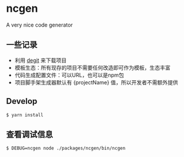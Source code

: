 # ncgen
A very nice code generator


## 一些记录

- 利用 [degit](https://github.com/Rich-Harris/degit) 来下载项目
- 模板生态：所有现存的项目不需要任何改造即可作为模板，生态丰富
- 代码生成配置文件：可以URL，也可以是npm包
- 项目脚手架生成器默认有 {projectName} 值，所以开发者不需额外提供

## Develop

```
$ yarn install
```

## 查看调试信息

```
$ DEBUG=ncgen node ./packages/ncgen/bin/ncgen
```
